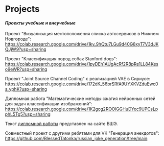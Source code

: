 # Projects
#### *Проекты учебные и внеучебные*


Проект "Визуализация местоположения списка автосервисов в Нижнем Новгороде": 
https://colab.research.google.com/drive/1kv_9hQtu7LGu9d40G8xyT7V3dJKQJjW9?usp=sharing

Проект "Классификация пород собак Stanford dogs": 
https://colab.research.google.com/drive/1pyDEh1AUgAcRf2R8pRe1LL84Keso9eWR?usp=sharing 

Проект "Joint Source Channel Coding" с реализацией VAE в Сириусе: 
https://colab.research.google.com/drive/172dK_56brSRfA9UYXKVZduEwc0s_yphK?usp=sharing

Дипломная работа "Математические методы сжатия нейронных сетей для задач классификации изображений": 
https://colab.research.google.com/drive/1K2gcg2ROOIGGHuDYoc9UPCsLpphL5Tg5?usp=sharing 

Текст [дипломной работы](https://www.hse.ru/edu/vkr/635733839) представлен на сайте ВШЭ.


Совместный проект с другими ребятами для VK "Генерация анекдотов": https://github.com/BlessedTatonka/russian_joke_generation/tree/main 
